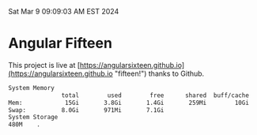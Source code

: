 Sat Mar  9 09:09:03 AM EST 2024

# Angular Fifteen


This project is live at [https://angularsixteen.github.io](https://angularsixteen.github.io "fifteen!") thanks to Github.

```bash
System Memory
               total        used        free      shared  buff/cache   available
Mem:            15Gi       3.8Gi       1.4Gi       259Mi        10Gi        11Gi
Swap:          8.0Gi       971Mi       7.1Gi
System Storage
480M	.
```
```bash
